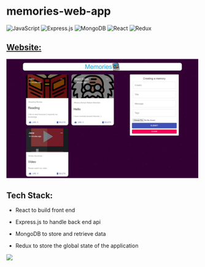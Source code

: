 # memories-web-app


![JavaScript](https://img.shields.io/badge/-JavaScript-%23F7DF1C?style=flat-square&logo=javascript&logoColor=000000&labelColor=%23F7DF1C&color=%23FFCE5A)
![Express.js](https://img.shields.io/badge/express.js-%23404d59.svg?style=flat-square&logo=express&logoColor=%2361DAFB)
![MongoDB](https://img.shields.io/badge/MongoDB-%234ea94b.svg?style=flat-square&logo=mongodb&logoColor=white)
![React](https://img.shields.io/badge/-React-61DAFB?style=flat-square&logo=react&logoColor=ffffff)
![Redux](https://img.shields.io/badge/redux-%23593d88.svg?style=flat-square&logo=redux&logoColor=white)

## [Website:](https://tjh-memories-app.netlify.app/)

<img src="demo.jpeg" alt="demo image" width=500 />

## Tech Stack:

- React to build front end

- Express.js to handle back end api

- MongoDB to store and retrieve data

- Redux to store the global state of the application

<a href="https://github.com/adrianhajdin/project_mern_memories" alt="reference" target="_blank"><img src="http://img.shields.io/badge/-Reference-007ACC?style=flat-square&logo=github&logoColor=ffffff" > </a>
